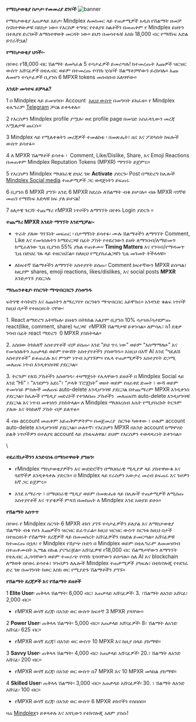 **የማስታወቂያ ስጦታ፡ የመመሪያ ደንቦች**
![banner](/campaign/banner-1.png)

የማስታወቂያ አጠቃላይ እይታ፡ Mindplex ለመስመር ላይ ተጠቃሚዎች አዲስ የሽልማት ዘመቻ ስናስተዋውቃቹ በደስታ ነው። የእርስዎ ተግባር የተለያዩ ስልቶችን በመጠቀም የ Mindplex ይዘትን በተለያዩ ድረገጾች ለማስተዋወቅ መርዳት ነው። ይህን በመሳተፋቹ እስከ 18,000 ብር የማሸነፍ እድል ይኖራችኋል!

**የማስታወቂያ ህጎች፡-**

በየወሩ የ18,000 ብር ሽልማት ለመካፈል 5 ተሳታፊዎች ይመረጣሉ! ከተመረጡት እጩዎች ዝርዝር ውስጥ አሸናፊዎች በቴሌብር ወይም በተመረጡ የባንክ ሂሳቦች ሽልማቶቻቸውን ይረከባሉ። እጩ ለመሆን ተሳታፊዎች ቢያንስ 6 MPXR tokens መሰብሰብ አለባቸው።

**እንዴት መሳተፍ ይቻላል?**

1 በ Mindplex ላይ ይመዝገቡ፡ Account  [እዚህ ውስጥ](https://magazine.mindplex.ai) በመግባት ይክፈቱ። የ Mindplex ቴሌግራም [Telegram](https://t.me/mindplex_ai) ቻናል ይቀላቀሉ።

2 የእርስዎን Mindplex profile ያሟሉ፡ ወደ profile page በመሄድ አስፈላጊውን መረጃ አሟልታቹ ጨርሱ።

3 Mindplex ላይ የሚለቀቁትን መረጃዎች ተመልከቱ ፡ በመጽሔት፣ ዜና እና ፖድካስት ክፍሎች ውስጥ ይሳተፉ።

4 ለ MPXR ሽልማቶች ይሳተፉ ፡  Comment, Like/Dislike, Share, እና Emoji Reactions በመጠቀም Mindplex Reputation Tokens (MPXR) ማግኘት ይጀምሩ።

5 የእርስዎን Mindplex ማህበራዊ ድህረ ገጽ **Activate** ያድርጉ፡ Post በማድረግ ከሌሎች [Mindplex Social media](https://magazine.mindplex.ai/social-feed/) ተጠቃሚዎች ጋር ወዳጅነትን ይፍጠሩ

6 ቢያንስ 6 MPXR ያግኙ፡ አንዴ 6 MPXR ከደረሱ ለሽልማት ብቁ ይሆናሉ። ብዙ MPXR ባገኛቹ መጠን የማሸነፍ እድላቹ ከፍ ያለ ይሆናል!

7 ዕለታዊ ጉርሻ፡ ተጨማሪ የMPXR ነጥቦችን ለማግኘት በየቀኑ Login ያድርጉ ።

**ተጨማሪ MPXR እንዴት ማግኘት እንደሚቻል፡-**

- ጥራት ያለው ግንኙነት መፍጠር ፡ በታማኝነት ይሳተፉ፡ ሙሉ ሽልማቶችን ለማግኘት Comment, Like እና የመሳሰሉትን ከማድረጋቹ በፊት ፖስት የተደረገውን ይዘት ለማንበብ/ለማድመጥ ከሚፈለገው ጊዜ ቢያንስ 55% ያክል ተጠቀሙ። **Timing Matters** እና የንባብ/የማዳመጥ ጊዜ በድህረ ገጹ ላይ ተዘርዝሯል። ስለዚህ የሚያስፈልጋቹን ጊዜ መገመት ትችላላቹ።

- ለከፍተኛ ሽልማቶችን ለማግኘት አስተያየት ይስጡ፡ Comment ከፍተኛውን MPXR ይሰጣል፣ ከዚያም shares, emoji reactions, likes/dislikes, እና social posts **MPXR** እንድታገኙ ያደርጋሉ

**ማስጠንቀቂያ፡ የስርዓት ማጭበርበርን ያስወግዱ**

ፍትሃዊ ተሳትፎን እና ዕጩነትን ለማረጋገጥ ስርዓቱን ማጭበርበር አይሞክሩ። አንዳንድ ቁልፍ ነጥቦች ከዚህ በታች የተዘረዘሩት ናቸው፡

1\. React ለማድረግ አትቸኩሉ፡ ይዘቱን በትክክል አልያም ቢያንስ 10% ሳታነቡ/ሳታደምጡ react(like, comment, share) ካረጋቹ  የMPXR ሽልማታቹ ይቀንሳል። ለምሳሌ፣ ከ1 ደቂቃ ንባብ በፊት react ማድረግ  0 MPXR ያስከትላል።

2\. አስበው ትክክለኛ አስተያየቶች ብቻ ይስጡ፡ እንደ “ይህ ጥሩ ነው” ወይም “እስማማለሁ” እና የመሳሰሉትን አጠቃላይ ወይም የውሸት አስተያየቶችን ያስወግዱ። እነዚህ በእኛ AI እንደ “ግዴለሽ አስተያየቶች” ይቆጠራሉ እና ምንም ነጥብ አያገኙም። የሌላ ተጠቃሚዎችን አስተያየት ድጋሚ መለጠፍ ነጥብ እንዲቀነስባቹ ያደርጋል።

3\. ትርጉም የለሽ ፖስቶችን አስወግዱ፡ ተዛማጅነት የሌላቸውን ይዘቶች በ Mindplex Social ላይ እንደ “Hi” ፣ “እንደምን አደሩ”፣ “ታላቅ ፕሮጄክት” ወዘተ ወይም የዘፈቀደ ድመት ፣ ውሻ ወይም ተመሳሳይ ምስሎች መለጠፍ auto-delete እንዲሆንባቹ ያደርጋል በተጨማሪም MPXR እንዲቀንስ ያደርጋል። ከሌሎች የሚዲያ መድረኮች የተገለበጡ ፖስቶችን  መለጠፍm auto-delete እንዲሆንባቹ ያደርጋል እና ነጥብ መቀነስን ያስከትላል። ለ Mindplex ማህበረሰብ እሴት የሚያበረክት ትርጉም ያለው እና ትክክለኛ ፖስት ብቻ ይለጥፉ።

4 ብዙ account መጠቀም አይጠቅምዎትም። በመጀመሪያ  ስርዓቱ ካወቀው ፣ ሁሉም account auto-delete እንዲሆንባቹ ያደርጋል። ሁለተኛ፣ የእርስዎን MPXR በአንድ account ከማዋሃድ ይልቅ ነጥቦችዎን በተለያዩ account ላይ ያከፋፍለዋል፣ ይህም የእርስዎን ተወዳዳሪነት ይቀንሳል።

\

**ተደራሽነታችንን እንድናሰፋ በማስተዋወቅ ያግዙን፡**

- የMindplex ማስታወቂያዎችን እና ውድድሮችን በማህበራዊ ሚዲያዎ ላይ ያስተዋውቁ እና ጓደኞችዎ እንዲቀላቀሉ ያድርጉ። በ Mindplex ላይ የራስዎን አውታረ መረብ ይፍጠሩ እና ጉዞዎን ከኛ ጋር ይጀምሩ።

- እንደ አማራጭ ፣ በማህበራዊ ሚዲያ ወይም በመጽሔቱ ላይ በሌሎች ተጠቃሚዎች ለሚሰጡ አስተያየቶች እና ጥያቄዎች ምላሽ በመስጠት ለ Mindplex እንደ አወያይ ይሁኑ።

**የሽልማት አሰጥጥ**

በየወሩ የ Mindplex ስርዓት 6 MPXR ቶከን ያገኙ ተሳታፊዎችን ይለያል እና ለማስታወቂያ ሽልማት ብቁ የሆኑ እጩዎችን ዝርዝር ይፈጥራል። ከዚህ ዝርዝር ውስጥ ስርዓቱ ከዚህ በታች በተዘረዘሩት የሽልማት ደረጃዎች ላይ በመመስረት አሸናፊዎችን በዕድል ይመርጣል። አሸናፊዎቹ ከተመረጡ በኋላ፣ የ Mindplex የሽያጭ ቡድን በ Mindplex ወይም በቴሌግራም ለመመዝገብ በተጠቀሙበት ኢሜል በኩል ያናግራቿል። አሸናፊዎቹ የ18,000 ብር ሽልማታቸውን ለማግኘት የቴሌብር ሒሳባቸውን ወይም ተመራጭ የባንክ ሂሳባቸውን ይሰጣሉ። ስለ AI እና blockchain ለማወቅ በየወሩ ይሳተፉ፣ ሃሳብዎን ለሌሎች Mindplex ተጠቃሚዎች ያካፍሉ፣ በቴክኖሎጂ የተደገፈ ድረ ገጽ በመገንባት ከወር እስከ ወር የሚያድጉ ሽልማቶችን ያግኙ።

**የሽልማት ደረጃዎች እና የሽልማት ይዘቶች**

1 **Elite User**፡ ጠቅላላ ሽልማት፡ 6,000 ብር፣ አጠቃላይ አሸናፊዎች፡ 3. ፣ሽልማት ለአንድ አሸናፊ፡ 2,000 ብር።

- የMPXR ወሳኝ ደረጃ፡ በአንድ ወር ውስጥ ከፍተኛ 3 MPXR ያላቸው።

2 **Power User**፡ ጠቅላላ ሽልማት፡ 5,000 ብር። አጠቃላይ አሸናፊዎች፡ 8፣ ሽልማት ለአንድ አሸናፊ፡ 625 ብር።

- የMPXR ወሳኝ ደረጃ፤ በአንድ ወር ውስጥ 10 MPXR እና ከዚያ በላይ ያከማቹ።

3 **Savvy User**፡ ጠቅላላ ሽልማት፡ 4,000 ብር፡ አጠቃላይ አሸናፊዎች፡ 20.፣ ሽልማት ለአንድ አሸናፊ፡ 200 ብር።

- የMPXR ወሳኝ ደረጃ፡ በአንድ ወር ውስጥ በ7 MPXR እና 10 MPXR መካከል ያከማቹ።

4 **Skilled User**፡ ጠቅላላ ሽልማት፡ 3,000 ብር። አጠቃላይ አሸናፊዎች፡ 30. ፣ ሽልማት ለአንድ አሸናፊ፡ 100 ብር።

- የMPXR ወሳኝ ደረጃ፡ በአንድ ወር ውስጥ 6 MPXR ቶከኖችን የሰበሰበ።

ዛሬ [Mindplex](https://magazine.mindplex.ai/)ን ይቀላቀሉ እና አጓጊውን የቴክኖሎጂ አለም ያስሱ!
